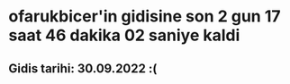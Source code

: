 # ofarukbicer'in gidisine son 2 gun 17 saat 46 dakika 02 saniye kaldi

## Gidis tarihi: 30.09.2022 :(